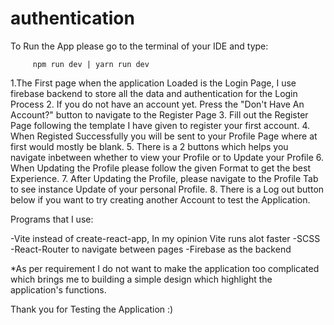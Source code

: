 # authentication
 

To Run the App please go to the terminal of your IDE and type: 

         npm run dev | yarn run dev
         
1.The First page when the application Loaded is the Login Page, I use firebase backend to store all the data and authentication for the Login Process
2. If you do not have an account yet. Press the "Don't Have An Account?" button to navigate to the Register Page
3. Fill out the Register Page following the template I have given to register your first account.
4. When Registed Successfully you will be sent to your Profile Page where at first would mostly be blank.
5. There is a 2 buttons which helps you navigate inbetween whether to view your Profile or to Update your Profile
6. When Updating the Profile please follow the given Format to get the best Experience.
7. After Updating the Profile, please navigate to the Profile Tab to see instance Update of your personal Profile.
8. There is a Log out button below if you want to try creating another Account to test the Application.

Programs that I use:

-Vite instead of create-react-app, In my opinion Vite runs alot faster
-SCSS
-React-Router to navigate between pages
-Firebase as the backend

*As per requirement I do not want to make the application too complicated which brings me to building a simple design which highlight the application's functions.

Thank you for Testing the Application :) 
